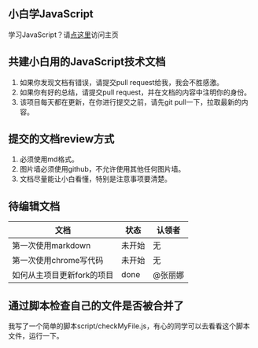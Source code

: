 ## 小白学JavaScript

学习JavaScript？请[点这里](https://js.xinshengdaxue.com/)访问主页

## 共建小白用的JavaScript技术文档

1. 如果你发现文档有错误，请提交pull request给我，我会不胜感激。
2. 如果你有好的总结，请提交pull request，并在文档的内容中注明你的身份。
3. 该项目每天都在更新，在你进行提交之前，请先git pull一下，拉取最新的内容。

## 提交的文档review方式

1. 必须使用md格式。
2. 图片墙必须使用github，不允许使用其他任何图片墙。
2. 文档尽量能让小白看懂，特别是注意事项要清楚。

## 待编辑文档

文档|状态|认领者
---|---|---
第一次使用markdown|未开始|无
第一次使用chrome写代码|未开始|无
如何从主项目更新fork的项目|done|@张丽娜


## 通过脚本检查自己的文件是否被合并了

我写了一个简单的脚本script/checkMyFile.js，有心的同学可以去看看这个脚本文件，运行一下。

